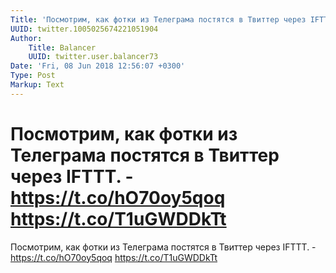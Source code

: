 ```yaml
---
Title: 'Посмотрим, как фотки из Телеграма постятся в Твиттер через IFTTT. - https://t.co/hO70oy5qoq https://t.co/T1uGWDDkTt'
UUID: twitter.1005025674221051904
Author:
    Title: Balancer
    UUID: twitter.user.balancer73
Date: 'Fri, 08 Jun 2018 12:56:07 +0300'
Type: Post
Markup: Text
---
```


# Посмотрим, как фотки из Телеграма постятся в Твиттер через IFTTT. - https://t.co/hO70oy5qoq https://t.co/T1uGWDDkTt

Посмотрим, как фотки из Телеграма постятся в Твиттер через
IFTTT. - https://t.co/hO70oy5qoq https://t.co/T1uGWDDkTt
